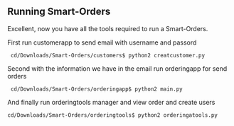 Running Smart-Orders
-------------
Excellent, now you have all the tools required to run a Smart-Orders.

First run customerapp to send email with username and passord

     cd/Downloads/Smart-Orders/customers$ python2 creatcustomer.py

Second with the information we have in the email run orderingapp for send orders
     
     cd/Downloads/Smart-Orders/orderingapp$ python2 main.py 

And finally run orderingtools manager and view order and create users

    cd/Downloads/Smart-Orders/orderingtools$ python2 orderingatools.py
